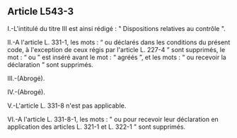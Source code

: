 ## Article L543-3

I.-L'intitulé du titre III est ainsi rédigé : " Dispositions relatives au contrôle ".

II.-A l'article L. 331-1, les mots : “ ou déclarés dans les conditions du présent code, à l'exception de ceux
régis par l'article L. 227-4 ” sont supprimés, le mot : “ ou ” est inséré avant le mot : “ agréés ”, et les mots : “
ou recevoir la déclaration ” sont supprimés.

III.-(Abrogé).

IV.-(Abrogé).

V.-L'article L. 331-8 n'est pas applicable.


VI.-A l'article L. 331-8-1, les mots : " ou pour recevoir leur déclaration en application des articles L. 321-1 et
L. 322-1 " sont supprimés.

